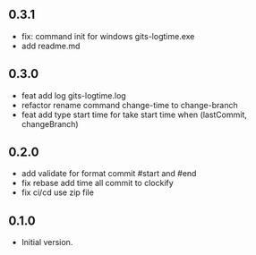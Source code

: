 ## 0.3.1

- fix: command init for windows gits-logtime.exe
- add readme.md

## 0.3.0

- feat add log gits-logtime.log
- refactor rename command change-time to change-branch
- feat add type start time for take start time when (lastCommit, changeBranch)

## 0.2.0

- add validate for format commit #start and #end
- fix rebase add time all commit to clockify
- fix ci/cd use zip file

## 0.1.0

- Initial version.
